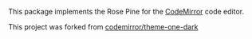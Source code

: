 This package implements the Rose Pine for the
[CodeMirror](https://codemirror.net/) code editor.

This project was forked from [codemirror/theme-one-dark](https://github.com/codemirror/theme-one-dark/tree/main/src)
